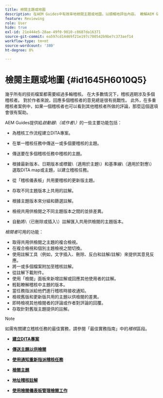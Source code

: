 ```yaml
---
title: 檢閱主題或地圖
description: 在AEM Guides中有效率地檢閱主題或地圖，以順暢地評估內容。 瞭解AEM Guides中適用於作者和檢閱者的功能。
feature: Reviewing
role: User
hide: true
exl-id: 21e444e5-28ae-49f0-9010-c8687da16371
source-git-commit: ea597cd14469f21e197c700542b9be7c373aef14
workflow-type: tm+mt
source-wordcount: '380'
ht-degree: 0%

---
```


# 檢閱主題或地圖 {#id1645H6010Q5}

幾乎所有的技術檔案都需要經過多輪稽核。 在大多數情況下，稽核週期涉及多個稽核者。 對於作者來說，回應多個稽核者的意見總是很有挑戰性。 此外，在多重稽核者案例中，如果一個稽核者也可以看到其他稽核者所做的評論，那麼這個選項會很有幫助。

AEM Guides提供給&#x200B;*啟動器\（或作者\）*&#x200B;的一些主要功能包括：

- 為稽核工作流程建立DITA專案。
- 在單一稽核任務中傳送一或多個要稽核的主題。

- 傳送要在多個稽核任務中稽核的主題。

- 根據最新版本、日期版本或標籤\（適用於主題\）和基準線\（適用於對應\）選取DITA map或主題，以建立稽核任務。

- 從「稽核儀表板」共用要稽核的更新版主題。

- 存取不同主題版本上共用的註解。

- 根據主題版本來分組和篩選註解。

- 檢視共用供檢閱之不同主題版本之間的並排差異。

- 自動將\（已刪除或插入\）註解匯入共用供檢閱的主題版本。


*檢閱者*&#x200B;可用的功能：

- 取得共用供檢閱之主題的複合檢視。
- 在複合檢視和個別主題檢視之間切換。
- 使用註解工具（例如，文字插入、刪除、反白和註解/註解）來提供其意見反應。
- 將一或多個檔案附加至稽核註解。
- 從註解下載附件。
- 使用「檢閱」面板來新增註解或回應其他使用者的註解。
- 輕鬆瞭解稽核中主題的版本。
- 當任務指派給他們進行稽核時接收通知。
- 檢視舊版和更新版共用的主題以供檢閱的差異。
- 即時檢視其他檢閱者的評論或作者對評論的回覆。
- 存取針對舊版主題提供的註解。

>[!NOTE]
>
> 如需有關建立稽核任務的最佳實務，請參閱「最佳實務指南」中的&#x200B;*稽核*&#x200B;區段。

- **[建立DITA專案](authoring-create-dita-project.md)**

- **[傳送主題以供檢閱](review-send-topics-for-review.md)**

- **[使用通知重新指派稽核任務](reassign-review-using-notification.md)**

- **[檢閱主題](review-topics.md)**

- **[地址稽核註解](review-address-review-comments.md)**

- **[使用檢閱儀表板管理檢閱工作](review-manage-tasks-review-dashboard.md)**

